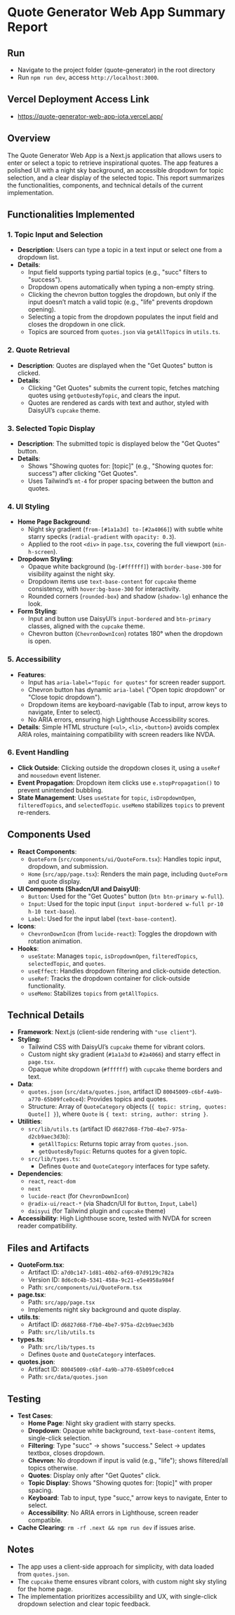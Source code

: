 # Quote Generator Web App Summary Report

## Run
- Navigate to the project folder (quote-generator) in the root directory
- Run `npm run dev`, access `http://localhost:3000`.

## Vercel Deployment Access Link
- https://quote-generator-web-app-iota.vercel.app/

## Overview
The Quote Generator Web App is a Next.js application that allows users to enter or select a topic to retrieve inspirational quotes. The app features a polished UI with a night sky background, an accessible dropdown for topic selection, and a clear display of the selected topic. This report summarizes the functionalities, components, and technical details of the current implementation.

## Functionalities Implemented

### 1. Topic Input and Selection
- **Description**: Users can type a topic in a text input or select one from a dropdown list.
- **Details**:
  - Input field supports typing partial topics (e.g., "succ" filters to "success").
  - Dropdown opens automatically when typing a non-empty string.
  - Clicking the chevron button toggles the dropdown, but only if the input doesn’t match a valid topic (e.g., "life" prevents dropdown opening).
  - Selecting a topic from the dropdown populates the input field and closes the dropdown in one click.
  - Topics are sourced from `quotes.json` via `getAllTopics` in `utils.ts`.

### 2. Quote Retrieval
- **Description**: Quotes are displayed when the "Get Quotes" button is clicked.
- **Details**:
  - Clicking "Get Quotes" submits the current topic, fetches matching quotes using `getQuotesByTopic`, and clears the input.
  - Quotes are rendered as cards with text and author, styled with DaisyUI’s `cupcake` theme.

### 3. Selected Topic Display
- **Description**: The submitted topic is displayed below the "Get Quotes" button.
- **Details**:
  - Shows "Showing quotes for: [topic]" (e.g., "Showing quotes for: success") after clicking "Get Quotes".
  - Uses Tailwind’s `mt-4` for proper spacing between the button and quotes.

### 4. UI Styling
- **Home Page Background**:
  - Night sky gradient (`from-[#1a1a3d] to-[#2a4066]`) with subtle white starry specks (`radial-gradient` with `opacity: 0.3`).
  - Applied to the root `<div>` in `page.tsx`, covering the full viewport (`min-h-screen`).
- **Dropdown Styling**:
  - Opaque white background (`bg-[#ffffff]`) with `border-base-300` for visibility against the night sky.
  - Dropdown items use `text-base-content` for `cupcake` theme consistency, with `hover:bg-base-300` for interactivity.
  - Rounded corners (`rounded-box`) and shadow (`shadow-lg`) enhance the look.
- **Form Styling**:
  - Input and button use DaisyUI’s `input-bordered` and `btn-primary` classes, aligned with the `cupcake` theme.
  - Chevron button (`ChevronDownIcon`) rotates 180° when the dropdown is open.

### 5. Accessibility
- **Features**:
  - Input has `aria-label="Topic for quotes"` for screen reader support.
  - Chevron button has dynamic `aria-label` ("Open topic dropdown" or "Close topic dropdown").
  - Dropdown items are keyboard-navigable (Tab to input, arrow keys to navigate, Enter to select).
  - No ARIA errors, ensuring high Lighthouse Accessibility scores.
- **Details**: Simple HTML structure (`<ul>`, `<li>`, `<button>`) avoids complex ARIA roles, maintaining compatibility with screen readers like NVDA.

### 6. Event Handling
- **Click Outside**: Clicking outside the dropdown closes it, using a `useRef` and `mousedown` event listener.
- **Event Propagation**: Dropdown item clicks use `e.stopPropagation()` to prevent unintended bubbling.
- **State Management**: Uses `useState` for `topic`, `isDropdownOpen`, `filteredTopics`, and `selectedTopic`. `useMemo` stabilizes `topics` to prevent re-renders.

## Components Used
- **React Components**:
  - `QuoteForm` (`src/components/ui/QuoteForm.tsx`): Handles topic input, dropdown, and submission.
  - `Home` (`src/app/page.tsx`): Renders the main page, including `QuoteForm` and quote display.
- **UI Components (Shadcn/UI and DaisyUI)**:
  - `Button`: Used for the "Get Quotes" button (`btn btn-primary w-full`).
  - `Input`: Used for the topic input (`input input-bordered w-full pr-10 h-10 text-base`).
  - `Label`: Used for the input label (`text-base-content`).
- **Icons**:
  - `ChevronDownIcon` (from `lucide-react`): Toggles the dropdown with rotation animation.
- **Hooks**:
  - `useState`: Manages `topic`, `isDropdownOpen`, `filteredTopics`, `selectedTopic`, and `quotes`.
  - `useEffect`: Handles dropdown filtering and click-outside detection.
  - `useRef`: Tracks the dropdown container for click-outside functionality.
  - `useMemo`: Stabilizes `topics` from `getAllTopics`.

## Technical Details
- **Framework**: Next.js (client-side rendering with `"use client"`).
- **Styling**:
  - Tailwind CSS with DaisyUI’s `cupcake` theme for vibrant colors.
  - Custom night sky gradient (`#1a1a3d` to `#2a4066`) and starry effect in `page.tsx`.
  - Opaque white dropdown (`#ffffff`) with `cupcake` theme borders and text.
- **Data**:
  - `quotes.json` (`src/data/quotes.json`, artifact ID `80045009-c6bf-4a9b-a770-65b09fce0ce4`): Provides topics and quotes.
  - Structure: Array of `QuoteCategory` objects (`{ topic: string, quotes: Quote[] }`), where `Quote` is `{ text: string, author: string }`.
- **Utilities**:
  - `src/lib/utils.ts` (artifact ID `d6827d68-f7b0-4be7-975a-d2cb9aec3d3b`):
    - `getAllTopics`: Returns topic array from `quotes.json`.
    - `getQuotesByTopic`: Returns quotes for a given topic.
  - `src/lib/types.ts`:
    - Defines `Quote` and `QuoteCategory` interfaces for type safety.
- **Dependencies**:
  - `react`, `react-dom`
  - `next`
  - `lucide-react` (for `ChevronDownIcon`)
  - `@radix-ui/react-*` (via Shadcn/UI for `Button`, `Input`, `Label`)
  - `daisyui` (for Tailwind plugin and `cupcake` theme)
- **Accessibility**: High Lighthouse score, tested with NVDA for screen reader compatibility.

## Files and Artifacts
- **QuoteForm.tsx**:
  - Artifact ID: `a7d0c147-1d81-40b2-af69-07d9129c782a`
  - Version ID: `8d6c0c4b-5341-458a-9c21-e5e4958a984f`
  - Path: `src/components/ui/QuoteForm.tsx`
- **page.tsx**:
  - Path: `src/app/page.tsx`
  - Implements night sky background and quote display.
- **utils.ts**:
  - Artifact ID: `d6827d68-f7b0-4be7-975a-d2cb9aec3d3b`
  - Path: `src/lib/utils.ts`
- **types.ts**:
  - Path: `src/lib/types.ts`
  - Defines `Quote` and `QuoteCategory` interfaces.
- **quotes.json**:
  - Artifact ID: `80045009-c6bf-4a9b-a770-65b09fce0ce4`
  - Path: `src/data/quotes.json`

## Testing
- **Test Cases**:
  - **Home Page**: Night sky gradient with starry specks.
  - **Dropdown**: Opaque white background, `text-base-content` items, single-click selection.
  - **Filtering**: Type "succ" → shows "success." Select → updates textbox, closes dropdown.
  - **Chevron**: No dropdown if input is valid (e.g., "life"); shows filtered/all topics otherwise.
  - **Quotes**: Display only after "Get Quotes" click.
  - **Topic Display**: Shows "Showing quotes for: [topic]" with proper spacing.
  - **Keyboard**: Tab to input, type "succ," arrow keys to navigate, Enter to select.
  - **Accessibility**: No ARIA errors in Lighthouse, screen reader compatible.
- **Cache Clearing**: `rm -rf .next && npm run dev` if issues arise.

## Notes
- The app uses a client-side approach for simplicity, with data loaded from `quotes.json`.
- The `cupcake` theme ensures vibrant colors, with custom night sky styling for the home page.
- The implementation prioritizes accessibility and UX, with single-click dropdown selection and clear topic feedback.
